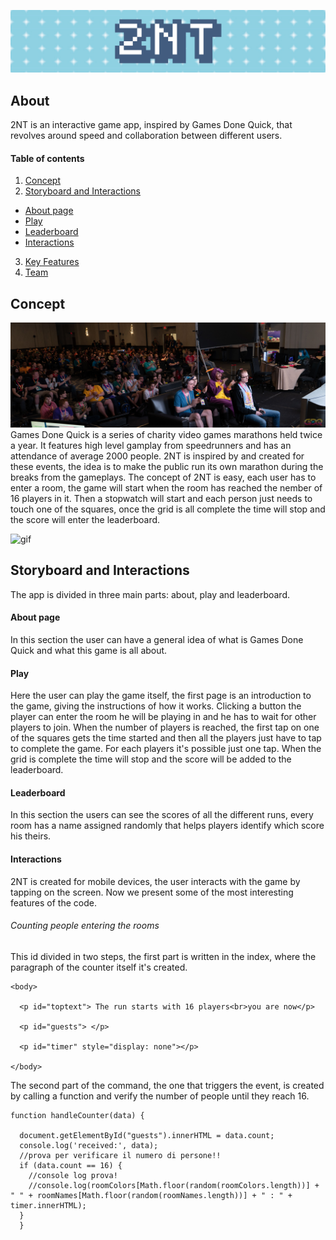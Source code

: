 ![header](readme/head.png)
## About
2NT is an interactive game app, inspired by Games Done Quick, that revolves around speed and collaboration between different users.

#### Table of contents
1. [Concept](#concept)
2. [Storyboard and Interactions](#storyboard-and-interactions) <br>
* [About page](#about-page)<br>
* [Play](#play)<br>
* [Leaderboard](#leaderboard)<br>
* [Interactions](#interactions)<br>
3. [Key Features](#key-features)
4. [Team](#team)

## Concept
![gdq](readme/event.jpg)
Games Done Quick is a series of charity video games marathons held twice a year. It features high level gamplay from speedrunners and has an attendance of average 2000 people. 2NT is inspired by and created for these events, the idea is to make the public run its own marathon during the breaks from the gameplays.
The concept of 2NT is easy, each user has to enter a room, the game will start when the room has reached the nember of 16 players in it. Then a stopwatch will start and each person just needs to touch one of the squares, once the grid is all complete the time will stop and the score will enter the leaderboard. 

![gif](readme/gdq.gif)

## Storyboard and Interactions
The app is divided in three main parts: about, play and leaderboard. 

#### About page
In this section the user can have a general idea of what is Games Done Quick and what this game is all about. 

#### Play
Here the user can play the game itself, the first page is an introduction to the game, giving the instructions of how it works. Clicking a button the player can enter the room he will be playing in and he has to wait for other players to join. 
When the number of players is reached, the first tap on one of the squares gets the time started and then all the players just have to tap to complete the game. For each players it's possible just one tap.
When the grid is complete the time will stop and the score will be added to the leaderboard.

#### Leaderboard
In this section the users can see the scores of all the different runs, every room has a name assigned randomly that helps players identify which score his theirs. 

#### Interactions
2NT is created for mobile devices, the user interacts with the game by tapping on the screen. 
Now we present some of the most interesting features of the code.
###### Counting people entering the rooms
This id divided in two steps, the first part is written in the index, where the paragraph of the counter itself it's created.
```
<body>

  <p id="toptext"> The run starts with 16 players<br>you are now</p>

  <p id="guests"> </p>

  <p id="timer" style="display: none"></p>

</body>
```
The second part of the command, the one that triggers the event, is created by calling a function and verify the number of people until they reach 16.
```
function handleCounter(data) {

  document.getElementById("guests").innerHTML = data.count;
  console.log('received:', data);
  //prova per verificare il numero di persone!!
  if (data.count == 16) {
    //console log prova!
    //console.log(roomColors[Math.floor(random(roomColors.length))] + " " + roomNames[Math.floor(random(roomNames.length))] + " : " + timer.innerHTML);
  }
  }
  ```
